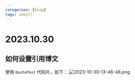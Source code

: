 ```yaml
---
categories: [blog]
tags: Jekyll
---
```

# 2023.10.30
## 如何设置引用博文
使用 `QuotePost` 代码片，如下：
![2023-10-30-13-46-48.png](https://s2.loli.net/2023/10/30/78PUZOdymXNBlcb.png)